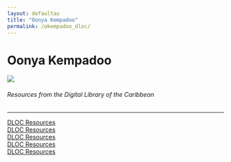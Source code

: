 ```yaml
---
layout: defaultau
title: "Oonya Kempadoo"
permalink: /okempadoo_dloc/
---
```

<!-- partial:index.partial.html -->
<div class="content">
    <h1>Oonya Kempadoo</h1>
    <div class="quote">
        <div><img src="https://carisealand.org/wp-content/uploads/2015/11/Oonya-photo-by-Malaika-Brooks-Smith-Lowe-2.jpg" class="logo"></div>
    </div>
    <body>
    <h6>Resources from the Digital Library of the Caribbean</h6><hr> 
        <a href="https://www.dloc.com/AA00000079/00011/images/24" target="_blank">DLOC Resources</a><br>
        <a href="https://www.dloc.com/AA00090268/00011/pdf" target="_blank">DLOC Resources</a><br>
        <a href="https://www.dloc.com/AA00032523/00014/images/245" target="_blank">DLOC Resources</a><br>
        <a href="https://www.dloc.com/AA00000079/00004/images/170" target="_blank">DLOC Resources</a><br>
        <a href="https://www.dloc.com/UF00088915/00281/images/35" target="_blank">DLOC Resources</a><br>
    </body> 
          </div>
  <!-- partial -->
<script src='https://cdnjs.cloudflare.com/ajax/libs/jquery/3.1.1/jquery.min.js'></script><script  src="{{ site.baseurl }}/assets/js/authorscript.js"></script>